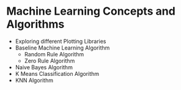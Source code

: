 # Machine Learning Concepts and Algorithms

- Exploring different Plotting Libraries
- Baseline Machine Learning Algorithm 
	- Random Rule Algorithm 
	- Zero Rule Algorithm
- Naive Bayes Algorithm
- K Means Classification Algorithm
- KNN Algorithm